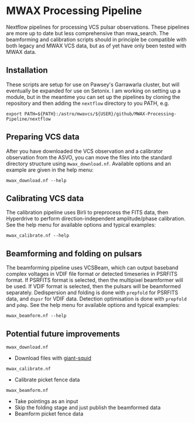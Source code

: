 # MWAX Processing Pipeline
Nextflow pipelines for processing VCS pulsar observations. These pipelines are 
more up to date but less comprehensive than mwa_search. The beamforming and
calibration scripts should in principle be compatible with both legacy and MWAX
VCS data, but as of yet have only been tested with MWAX data.

## Installation
These scripts are setup for use on Pawsey's Garrawarla cluster, but will
eventually be expanded for use on Setonix. I am working on setting up a module,
but in the meantime you can set up the pipelines by cloning the repository
and then adding the `nextflow` directory to you PATH, e.g.

    export PATH=${PATH}:/astro/mwavcs/${USER}/github/MWAX-Processing-Pipeline/nextflow

## Preparing VCS data
After you have downloaded the VCS observation and a calibrator observation from
the ASVO, you can move the files into the standard directory structure using
`mwax_download.nf`. Available options and an example are given in the help menu:
    
    mwax_download.nf --help

## Calibrating VCS data
The calibration pipeline uses Birli to preprocess the FITS data, then Hyperdrive
to perform direction-independent amplitude/phase calibration. See the help menu
for available options and typical examples:

    mwax_calibrate.nf --help

## Beamforming and folding on pulsars
The beamforming pipeline uses VCSBeam, which can output baseband complex 
voltages in VDIF file format or detected timeseries in PSRFITS format. If
PSRFITS format is selected, then the multipixel beamformer will be used. If
VDIF format is selected, then the pulsars will be beamformed separately.
Dedispersion and folding is done with `prepfold` for PSRFITS data, and `dspsr`
for VDIF data. Detection optimisation is done with `prepfold` and `pdmp`.
See the help menu for available options and typical examples:

    mwax_beamform.nf --help

## Potential future improvements

`mwax_download.nf`
* Download files with [giant-squid](https://github.com/MWATelescope/giant-squid)

`mwax_calibrate.nf`
* Calibrate picket fence data

`mwax_beamform.nf`
* Take pointings as an input
* Skip the folding stage and just publish the beamformed data
* Beamform picket fence data